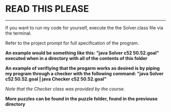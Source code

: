 # READ THIS PLEASE
--------

If you want to run my code for yourself, execute the the Solver.class file via the terminal.

Refer to the project prompt for full specification of the program.

**An example would be something like this: "java Solver c52 50.52.goal" executed when in a directory with all of the contents of this folder**

**An example of verifiying that the progarm works as desired is by piping my program through a checker with the following command: "java Solver c52 50.52.goal | java Checker c52 50.52.goal"**

*Note that the Checker class was provided by the course.*


__More puzzles can be found in the puzzle folder, found in the previouse directory__